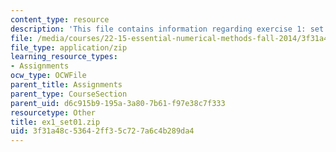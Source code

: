 ```yaml
---
content_type: resource
description: 'This file contains information regarding exercise 1: set 1 numbers (ZIP).'
file: /media/courses/22-15-essential-numerical-methods-fall-2014/3f31a48c53642ff35c727a6c4b289da4_ex1_set01.zip
file_type: application/zip
learning_resource_types:
- Assignments
ocw_type: OCWFile
parent_title: Assignments
parent_type: CourseSection
parent_uid: d6c915b9-195a-3a80-7b61-f97e38c7f333
resourcetype: Other
title: ex1_set01.zip
uid: 3f31a48c-5364-2ff3-5c72-7a6c4b289da4
---
```

